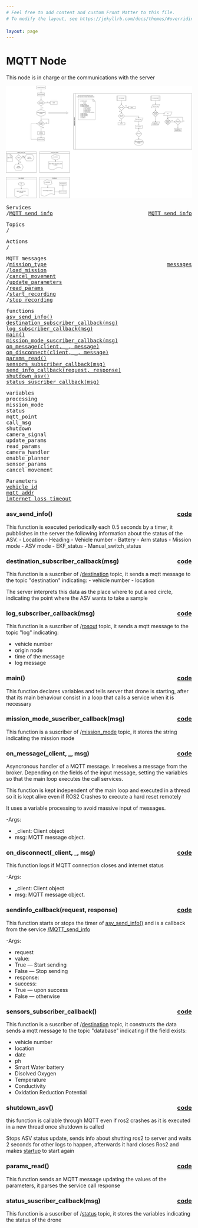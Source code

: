```yaml
---
# Feel free to add content and custom Front Matter to this file.
# To modify the layout, see https://jekyllrb.com/docs/themes/#overriding-theme-defaults

layout: page
---
```

<H1>MQTT Node</H1> 

This node is in charge or the communications with the server

![diagram](../../../assets/mqtt.jpg)

<pre>
Services
/<a href="./services/MQTT_send_info.html">MQTT_send_info</a>  <a href="#MQTT_send_info" style="float:right;text-align:right;">MQTT_send_info</a>
</pre>

<pre>
Topics
/
</pre>
<pre>
Actions
/
</pre>


<pre>
MQTT messages
/<a href="./MQTT_messages/mission_type.html">mission_type</a>  <a href="#MQTT_messages" style="float:right;text-align:right;">messages</a>
/<a href="./MQTT_messages/load_mission.html">load_mission</a> 
/<a href="./MQTT_messages/cancel_movement.html">cancel_movement</a> 
/<a href="./MQTT_messages/update_parameters.html">update_parameters</a> 
/<a href="./MQTT_messages/read_params.html">read_params</a> 
/<a href="./MQTT_messages/start_recording.html">start_recording</a> 
/<a href="./MQTT_messages/stop_recording.html">stop_recording</a> 
</pre>

<pre>
functions
<a href="#asv_send_info">asv_send_info()</a>
<a href="#destination_subscriber_callback">destination_subscriber_callback(msg)</a>
<a href="#log_subscriber_callback">log_subscriber_callback(msg)</a>
<a href="#main">main()</a>
<a href="#mission_mode_suscriber_callback">mission_mode_suscriber_callback(msg)</a>
<a href="#on_message">on_message(client, _, message)</a>
<a href="#on_disconnect">on_disconnect(client, _, message)</a>
<a href="#params_read">params_read()</a>
<a href="#sensors_subscriber_callback">sensors_subscriber_callback(msg)</a>
<a href="#sendinfo_callback">send_info_callback(request, response)</a>
<a href="#shutdown_asv">shutdown_asv()</a>
<a href="#status_suscriber_callback">status_suscriber_callback(msg)</a>
</pre>

<pre>
variables
<a id="self.processing">processing</a>
<a id="self.mission_mode">mission_mode</a>
<a id="self.status">status</a>
<a id="self.mqtt_point">mqtt_point</a>
<a id="self.call_msg">call_msg</a>
<a id="self.shutdown">shutdown</a>
<a id="self.camera_signal">camera_signal</a>
<a id="self.update_params">update_params</a>
<a id="self.read_params">read_params</a>
<a id="self.camera_handler">camera_handler</a>
<a id="self.enable_planner">enable_planner</a>
<a id="self.sensor_params">sensor_params</a>
<a id="self.cancel_movement">cancel_movement</a>
</pre>

<pre>
Parameters
<a href="./parameters/vehicle_id.html">vehicle_id</a>
<a href="./parameters/mqtt_addr.html">mqtt_addr</a>
<a href="./parameters/internet_loss_timeout.html">internet_loss_timeout</a>
</pre>

<!-- %%%%%%%%%%%%%%%%%%%%%%%%% START OF FUNCTION DEFINITIONS AREA %%%%%%%%%%%%%%%%%%%%%%%%%% -->

<!-- %%%%%%%%%%%%%%%%%%%%%%%%%%%%%%%%%% ASV_SEND_INFO %%%%%%%%%%%%%%%%%%%%%%%%%%%%%%%%%%%%% -->

<H3>asv_send_info() <a href="https://github.com/AloePacci/ASV_Loyola_US/blob/main/src/asv_loyola_us/asv_loyola_us/mqtt_node.py#L109" style="float:right;text-align:right;">code</a></H3>
<a id="asv_send_info"></a>
This function is executed periodically each 0.5 seconds by a timer, it pubblishes in the server the following information about the status of the ASV.
- Location
- Heading
- Vehicle number
- Battery
- Arm status
- Mission mode
- ASV mode
- EKF_status
- Manual_switch_status


<!-- %%%%%%%%%%%%%%%%%%%%%%%%%%%%%%%%%% DESTINATION SUSCRIBER CALLBACK %%%%%%%%%%%%%%%%%%%%%%%%%%%%%%%%%%%%% -->

<H3>destination_subscriber_callback(msg) <a href="https://github.com/AloePacci/ASV_Loyola_US/blob/main/src/asv_loyola_us/asv_loyola_us/mqtt_node.py#L212" style="float:right;text-align:right;">code</a></H3>
<a id="destination_subscriber_callback"></a>
This function is a suscriber of /<a href="./topics/destination.html">destination</a> topic, it sends a mqtt message to the topic "destination" indicating:
- vehicle number
- location

The server interprets this data as the place where to put a red circle, indicating the point where the ASV wants to take a sample


<!-- %%%%%%%%%%%%%%%%%%%%%%%%%%%%%%%%%% LOG SUSCRIBER CALLBACK %%%%%%%%%%%%%%%%%%%%%%%%%%%%%%%%%%%%% -->

<H3>log_subscriber_callback(msg) <a href="https://github.com/AloePacci/ASV_Loyola_US/blob/main/src/asv_loyola_us/asv_loyola_us/mqtt_node.py#L195" style="float:right;text-align:right;">code</a></H3>
<a id="log_subscriber_callback"></a>

This function is a suscriber of /<a href="./topics/rosout.html">rosout</a> topic, it sends a mqtt message to the topic "log" indicating:
- vehicle number
- origin node
- time of the message
- log message



<!-- %%%%%%%%%%%%%%%%%%%%%%%%%%%%%%%%%% MAIN LOOP %%%%%%%%%%%%%%%%%%%%%%%%%%%%%%%%%%%%% -->

<H3>main() <a href="https://github.com/AloePacci/ASV_Loyola_US/blob/main/src/asv_loyola_us/asv_loyola_us/mqtt_node.py#L88" style="float:right;text-align:right;">code</a></H3>
<a id="main"></a>

This function declares variables and tells server that drone is starting, after that its main behaviour consist in a loop that calls a service when it is necessary


<!-- %%%%%%%%%%%%%%%%%%%%%%%%%%%%%%%%%% MISSION MODE SUBSCRIBER CALLBACK %%%%%%%%%%%%%%%%%%%%%%%%%%%%%%%%%%%%% -->

<H3>mission_mode_suscriber_callback(msg) <a href="https://github.com/AloePacci/ASV_Loyola_US/blob/main/src/asv_loyola_us/asv_loyola_us/mqtt_node.py#L192" style="float:right;text-align:right;">code</a></H3>
<a id="mission_mode_suscriber_callback"></a>

This function is a suscriber of /<a href="./topics/mission_mode.html">mission_mode</a> topic, it stores the string indicating the mission mode




<!-- %%%%%%%%%%%%%%%%%%%%%%%%%%%%%%%%%% ON MESSAGE %%%%%%%%%%%%%%%%%%%%%%%%%%%%%%%%%%%%% -->

<H3>on_message(_client, _, msg) <a href="https://github.com/AloePacci/ASV_Loyola_US/blob/main/src/asv_loyola_us/asv_loyola_us/mqtt_node.py#L130" style="float:right;text-align:right;">code</a></H3>
<a id="on_message"></a>
<a id="MQTT_messages"></a>
Asyncronous handler of a MQTT message. Ir receives a message from the broker. Depending on the fields of the input message, setting the variables so that the main loop executes the call services.

This function is kept independent of the main loop and executed in a thread so it is kept alive even if ROS2 Crashes to execute a hard reset remotely

It uses a variable <a id="self.processing">processing</a>  to avoid massive input of messages.

-Args:
 - _client: Client object
 - msg: MQTT message object.



<!-- %%%%%%%%%%%%%%%%%%%%%%%%%%%%%%%%%% ON DISCONNECT %%%%%%%%%%%%%%%%%%%%%%%%%%%%%%%%%%%%% -->

<H3>on_disconnect(_client, _, msg) <a href="https://github.com/AloePacci/ASV_Loyola_US/blob/main/src/asv_loyola_us/asv_loyola_us/mqtt_node.py#L130" style="float:right;text-align:right;">code</a></H3>
<a id="on_disconnect"></a>

This function logs if MQTT connection closes and internet status

-Args:
 - _client: Client object
 - msg: MQTT message object.

<!-- %%%%%%%%%%%%%%%%%%%%%%%%%%%%%%%%%% SEND INFO CALLBACK %%%%%%%%%%%%%%%%%%%%%%%%%%%%%%%%%%%%% -->

<H3>sendinfo_callback(request, response) <a href="https://github.com/AloePacci/ASV_Loyola_US/blob/main/src/asv_loyola_us/asv_loyola_us/mqtt_node.py#L174" style="float:right;text-align:right;">code</a></H3>
<a id="sendinfo_callback"></a>
This function starts or stops the timer of <a href="#asv_send_info">asv_send_info()</a> and is a callback from the service <a href="./services/MQTT_send_info.html">/MQTT_send_info</a>

-Args:
 - request
  - value: 
   - True — Start sending
   - False — Stop sending
 - response:
  - success:
   - True — upon success
   - False — otherwise





<!-- %%%%%%%%%%%%%%%%%%%%%%%%%%%%%%%%%% Sensors subscriber callback %%%%%%%%%%%%%%%%%%%%%%%%%%%%%%%%%%%%% -->

<H3>sensors_subscriber_callback() <a href="https://github.com/AloePacci/ASV_Loyola_US/blob/main/src/asv_loyola_us/asv_loyola_us/mqtt_node.py#L220" style="float:right;text-align:right;">code</a></H3>
<a id="sensors_subscriber_callback"></a>

This function is a suscriber of /<a href="./topics/sensors.html">destination</a> topic, it constructs the data sends a mqtt message to the topic "database" indicating if the field exists:

- vehicle number
- location
- date
- ph
- Smart Water battery
- Disolved Oxygen
- Temperature
- Conductivity
- Oxidation Reduction Potential




<!-- %%%%%%%%%%%%%%%%%%%%%%%%%%%%%%%%%% SHUTDOWN ASV %%%%%%%%%%%%%%%%%%%%%%%%%%%%%%%%%%%%% -->

<H3>shutdown_asv() <a href="https://github.com/AloePacci/ASV_Loyola_US/blob/main/src/asv_loyola_us/asv_loyola_us/mqtt_node.py#L342" style="float:right;text-align:right;">code</a></H3>
<a id="shutdown_asv"></a>

this function is callable through MQTT even if ros2 crashes as it is executed in a new thread once shutdown is called

Stops ASV status update, sends info about shutting ros2 to server and waits 2 seconds for other logs to happen, afterwards it hard closes Ros2 and makes <a href=../../startup.html>startup</a> to start again



<!-- %%%%%%%%%%%%%%%%%%%%%%%%%%%%%%%%%% PARAMS READ %%%%%%%%%%%%%%%%%%%%%%%%%%%%%%%%%%%%% -->

<H3>params_read() <a href="https://github.com/AloePacci/ASV_Loyola_US/blob/main/src/asv_loyola_us/asv_loyola_us/mqtt_node.py#L364" style="float:right;text-align:right;">code</a></H3>
<a id="params_read"></a>

This function sends an MQTT message updating the values of the parameters, it parses the service call response



<!-- %%%%%%%%%%%%%%%%%%%%%%%%%%%%%%%%%% STATUS SUBSCRIBER CALLBACK %%%%%%%%%%%%%%%%%%%%%%%%%%%%%%%%%%%%% -->

<H3>status_suscriber_callback(msg) <a href="https://github.com/AloePacci/ASV_Loyola_US/blob/main/src/asv_loyola_us/asv_loyola_us/mqtt_node.py#L128" style="float:right;text-align:right;">code</a></H3>
<a id="status_suscriber_callback"></a>

This function is a suscriber of /<a href="./topics/status.html">status</a> topic, it stores the variables indicating the status of the drone




